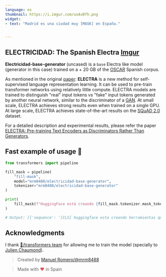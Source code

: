 ```yaml
---
language: es
thumbnail: https://i.imgur.com/uxAvBfh.png
widget:
- text: "Madrid es una ciudad muy [MASK] en España."


---
```


## ELECTRICIDAD: The Spanish Electra [Imgur](https://imgur.com/uxAvBfh)

**Electricidad-base-generator** (uncased) is a ```base``` Electra like model (generator in this case) trained on a + 20 GB of  the [OSCAR](https://oscar-corpus.com/) Spanish corpus.

As mentioned in the original [paper](https://openreview.net/pdf?id=r1xMH1BtvB):
**ELECTRA** is a new method for self-supervised language representation learning. It can be used to pre-train transformer networks using relatively little compute. ELECTRA models are trained to distinguish "real" input tokens vs "fake" input tokens generated by another neural network, similar to the discriminator of a [GAN](https://arxiv.org/pdf/1406.2661.pdf). At small scale, ELECTRA achieves strong results even when trained on a single GPU. At large scale, ELECTRA achieves state-of-the-art results on the [SQuAD 2.0](https://rajpurkar.github.io/SQuAD-explorer/) dataset.

For a detailed description and experimental results, please refer the paper [ELECTRA: Pre-training Text Encoders as Discriminators Rather Than Generators](https://openreview.net/pdf?id=r1xMH1BtvB).





## Fast example of usage 🚀

```python
from transformers import pipeline

fill_mask = pipeline(
    "fill-mask",
    model="mrm8488/electricidad-base-generator",
    tokenizer="mrm8488/electricidad-base-generator"
)

print(
    fill_mask(f"HuggingFace está creando {fill_mask.tokenizer.mask_token} que la comunidad usa para resolver tareas de NLP.")
)

# Output: [{'sequence': '[CLS] huggingface esta creando herramientas que la comunidad usa para resolver tareas de nlp. [SEP]', 'score': 0.0896105170249939, 'token': 8760, 'token_str': 'herramientas'}, ...]

```

## Acknowledgments

I thank [🤗/transformers team](https://github.com/huggingface/transformers) for allowing me to train the model (specially to [Julien Chaumond](https://twitter.com/julien_c)).



> Created by [Manuel Romero/@mrm8488](https://twitter.com/mrm8488)

> Made with <span style="color: #e25555;">&hearts;</span> in Spain
